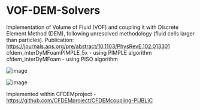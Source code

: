 # VOF-DEM-Solvers
Implementation of Volume of Fluid (VOF) and coupling it with Discrete Element Method (DEM), following unresolved methodology (fluid cells larger than particles).
Publication: https://journals.aps.org/pre/abstract/10.1103/PhysRevE.102.013301
cfdem_interDyMFoamPIMPLE_5x - using PIMPLE algorithm
cfdem_interDyMFoam - using PISO algorithm

![image](https://user-images.githubusercontent.com/53912571/183678846-18dabc9b-34d4-4afb-9522-15fc34469732.png)


![image](https://user-images.githubusercontent.com/53912571/183676824-9329d5a9-4cb0-418c-9c1f-41b366d7423e.png)



Implemented within CFDEMproject - https://github.com/CFDEMproject/CFDEMcoupling-PUBLIC
